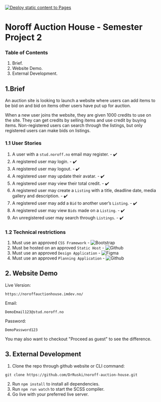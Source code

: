 [![Deploy static content to Pages](https://github.com/DrRuski/noroff-auction-house/actions/workflows/deploy_website.yml/badge.svg)](https://github.com/DrRuski/noroff-auction-house/actions/workflows/deploy_website.yml)

# Noroff Auction House - Semester Project 2


### Table of Contents

1. Brief.
2. Website Demo.
3. External Development.

## 1.Brief

An auction site is looking to launch a website where users can add items to be bid on and bid on items other users have put up for auction.

When a new user joins the website, they are given 1000 credits to use on the site. They can get credits by selling items and use credit by buying items. Non-registered users can search through the listings, but only registered users can make bids on listings.

### 1.1 User Stories

1. A user with a `stud.noroff.no` email may register. - ✔️
2. A registered user may login. - ✔️
3. A registered user may logout. - ✔️
4. A registered user may update their avatar. - ✔️
5. A registered user may view their total credit. - ✔️
6. A registered user may create a `Listing` with a title, deadline date, media gallery and description. - ✔️
7. A registered user may add a `Bid` to another user’s `Listing`. - ✔️
8. A registered user may view `Bids` made on a `Listing`. - ✔️
9. An unregistered user may search through `Listings`. - ✔️

### 1.2 Technical restrictions

1. Must use an approved `CSS Framework` - ![Bootstrap](https://github.com/DrRuski/noroff-auction-house/assets/96174153/85d3c84f-9d3b-45fc-b1f7-92585c4abd17)
2. Must be hosted on an approved `Static Host` - ![Github](https://github.com/DrRuski/noroff-auction-house/assets/96174153/380d814f-2aee-4b21-b1b6-f35540367622)
3. Must use an approved `Design Application` - ![Figma](https://github.com/DrRuski/noroff-auction-house/assets/96174153/0bc0e95f-4ad1-42d8-8d00-2e8e7100c542)
4. Must use an approved `Planning Application` - ![Github](https://github.com/DrRuski/noroff-auction-house/assets/96174153/dbb25606-8897-4a1c-8b75-af4e5cd23651)

## 2. Website Demo

Live Version:
```
https://noroffauctionhouse.imdev.no/
```

Email:
```
DemoEmail123@stud.noroff.no
```

Password:
```
DemoPassword123
```

You may also want to checkout "Proceed as guest" to see the difference.

## 3. External Development

1. Clone the repo through github website or CLI command:

```
git clone https://github.com/DrRuski/noroff-auction-house.git
```

2. Run `npm install` to install all dependencies.
3. Run `npm run watch` to start the SCSS compiler.
4. Go live with your preferred live server.
